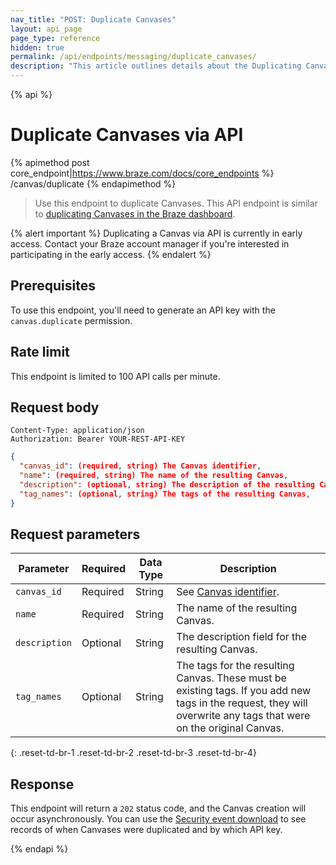 ```yaml
---
nav_title: "POST: Duplicate Canvases"
layout: api_page
page_type: reference
hidden: true
permalink: /api/endpoints/messaging/duplicate_canvases/
description: "This article outlines details about the Duplicating Canvases endpoint."
---
```


{% api %}
# Duplicate Canvases via API
{% apimethod post core_endpoint|https://www.braze.com/docs/core_endpoints %} 
/canvas/duplicate
{% endapimethod %}

> Use this endpoint to duplicate Canvases. This API endpoint is similar to [duplicating Canvases in the Braze dashboard][1].

{% alert important %}
Duplicating a Canvas via API is currently in early access. Contact your Braze account manager if you're interested in participating in the early access.
{% endalert %}

## Prerequisites

To use this endpoint, you'll need to generate an API key with the `canvas.duplicate` permission.

## Rate limit

This endpoint is limited to 100 API calls per minute.

## Request body

```
Content-Type: application/json
Authorization: Bearer YOUR-REST-API-KEY
```

```json
{
  "canvas_id": (required, string) The Canvas identifier,
  "name": (required, string) The name of the resulting Canvas,
  "description": (optional, string) The description of the resulting Canvas,
  "tag_names": (optional, string) The tags of the resulting Canvas,
}
```

## Request parameters

| Parameter | Required | Data Type | Description |
| --------- | ---------| --------- | ----------- |
|`canvas_id`| Required | String | See [Canvas identifier]({{site.baseurl}}/api/identifier_types/). |
|`name`| Required | String | The name of the resulting Canvas. |
|`description`| Optional | String | The description field for the resulting Canvas. |
|`tag_names` | Optional | String | The tags for the resulting Canvas. These must be existing tags. If you add new tags in the request, they will overwrite any tags that were on the original Canvas. |
{: .reset-td-br-1 .reset-td-br-2 .reset-td-br-3  .reset-td-br-4}

## Response

This endpoint will return a `202` status code, and the Canvas creation will occur asynchronously. You can use the [Security event download][2] to see records of when Canvases were duplicated and by which API key.

[1]: {{site.baseurl}}/user_guide/engagement_tools/campaigns/managing_campaigns/duplicating_segments_and_campaigns#duplicating-segments-campaigns-and-canvases
[2]: {{site.baseurl}}/user_guide/administrative/app_settings/company_settings/security_settings/?redirected=true#security-event-download

{% endapi %}
